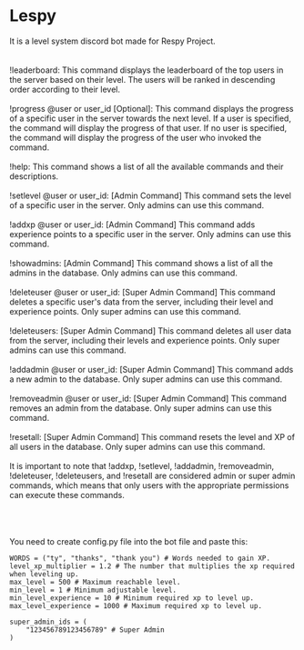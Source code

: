 # Lespy
It is a level system discord bot made for Respy Project.
<br><br><br>
!leaderboard: This command displays the leaderboard of the top users in the server based on their level. The users will be ranked in descending order according to their level.
<br><br>
!progress @user or user_id [Optional]: This command displays the progress of a specific user in the server towards the next level. If a user is specified, the command will display the progress of that user. If no user is specified, the command will display the progress of the user who invoked the command.
<br><br>
!help: This command shows a list of all the available commands and their descriptions.
<br><br>
!setlevel @user or user_id: [Admin Command] This command sets the level of a specific user in the server. Only admins can use this command.
<br><br>
!addxp @user or user_id: [Admin Command] This command adds experience points to a specific user in the server. Only admins can use this command.
<br><br>
!showadmins: [Admin Command] This command shows a list of all the admins in the database. Only admins can use this command.
<br><br>
!deleteuser @user or user_id: [Super Admin Command] This command deletes a specific user's data from the server, including their level and experience points. Only super admins can use this command.
<br><br>
!deleteusers: [Super Admin Command] This command deletes all user data from the server, including their levels and experience points. Only super admins can use this command.
<br><br>
!addadmin @user or user_id: [Super Admin Command] This command adds a new admin to the database. Only super admins can use this command.
<br><br>
!removeadmin @user or user_id: [Super Admin Command] This command removes an admin from the database. Only super admins can use this command.
<br><br>
!resetall: [Super Admin Command] This command resets the level and XP of all users in the database. Only super admins can use this command.
<br><br>
It is important to note that !addxp, !setlevel, !addadmin, !removeadmin, !deleteuser, !deleteusers, and !resetall are considered admin or super admin commands, which means that only users with the appropriate permissions can execute these commands.
<br><br><br><br>

You need to create config.py file into the bot file and paste this:
```
WORDS = ("ty", "thanks", "thank you") # Words needed to gain XP.
level_xp_multiplier = 1.2 # The number that multiplies the xp required when leveling up.
max_level = 500 # Maximum reachable level.
min_level = 1 # Minimum adjustable level.
min_level_experience = 10 # Minimum required xp to level up.
max_level_experience = 1000 # Maximum required xp to level up.

super_admin_ids = (
    "123456789123456789" # Super Admin
)
```